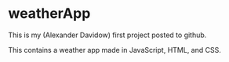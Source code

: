 # weatherApp

This is my (Alexander Davidow) first project posted to github.

This contains a weather app made in JavaScript, HTML, and CSS.